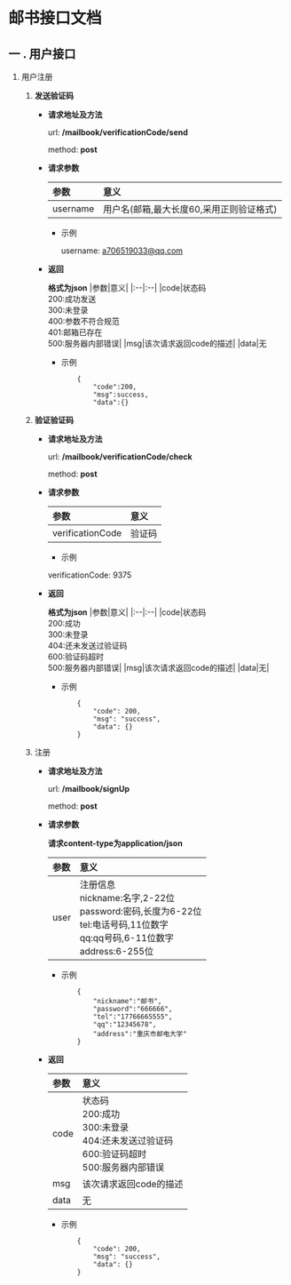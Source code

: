 # **邮书接口文档**

## 一 . 用户接口
1. 用户注册

    1. **发送验证码**

        + **请求地址及方法**
            
            url:&nbsp;**/mailbook/verificationCode/send**

            method:&nbsp;**post**
        
        + **请求参数**

            |参数|意义|
            |:---|:---|
            |username|用户名(邮箱,最大长度60,采用正则验证格式)

            + 示例
                
                username: a706519033@qq.com

        + **返回**

            **格式为json**
            |参数|意义|
            |:--|:--|
            |code|状态码<br>200:成功发送<br>300:未登录<br>400:参数不符合规范<br>401:邮箱已存在<br>500:服务器内部错误|
            |msg|该次请求返回code的描述|
            |data|无

            + 示例
                ```javascrip
                    {
                        "code":200,
                        "msg":success,
                        "data":{}
                ```

    2. **验证验证码**

        + **请求地址及方法**
            
            url:&nbsp;**/mailbook/verificationCode/check**

            method:&nbsp;**post**
        
        + **请求参数**

            |参数|意义|
            |:---|:---|
            |verificationCode|验证码|

            + 示例
                
            verificationCode: 9375

        + **返回**

            **格式为json**
            |参数|意义|
            |:--|:--|
            |code|状态码<br>200:成功<br>300:未登录<br>404:还未发送过验证码<br>600:验证码超时<br>500:服务器内部错误|
            |msg|该次请求返回code的描述|
            |data|无|

            + 示例
                ```javascrip
                    {
                        "code": 200,
                        "msg": "success",
                        "data": {}
                    }
                ```

    3. 注册
        + **请求地址及方法**
            
            url:&nbsp;**/mailbook/signUp**

            method:&nbsp;**post**
        
        + **请求参数**
            
             **请求content-type为application/json**
            
            |参数|意义|
            |:---|:---|
            |user|注册信息<br>nickname:名字,2-22位 <br>password:密码,长度为6-22位<br>tel:电话号码,11位数字<br>qq:qq号码,6-11位数字<br>address:6-255位|

            + 示例
                ```javascrip
                    {
                        "nickname":"邮书",
                        "password":"666666",
                        "tel":"17766665555",
                        "qq":"12345678",
                        "address":"重庆市邮电大学"
                    }
                ```

        + **返回**

            |参数|意义|
            |:---|:---|
            |code|状态码<br>200:成功<br>300:未登录<br>404:还未发送过验证码<br>600:验证码超时<br>500:服务器内部错误|
            |msg|该次请求返回code的描述|
            |data|无|
            
            + 示例
                ```javascrip
                    {
                        "code": 200,
                        "msg": "success",
                        "data": {}
                    }
                ```
    
        